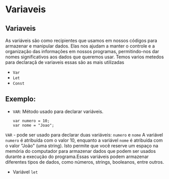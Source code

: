 # Variaveis 
## Variaveis 
As variáveis são como recipientes que usamos em nossos códigos para armazenar e manipular dados. Elas nos ajudam a manter o controle e a organização das informações em nossos programas, permitindo-nos dar nomes significativos aos dados que queremos usar.
Temos varios metedos para declaraçã de variaveis essas são as mais utilizadas 
- ```Var```
- ```Let``` 
- ```Const```

Exemplo:
-
- ```VAR```:
  Método usado para declarar variáveis.
  
  ```
  var numero = 10;
  var nome = "Joao";
  ```

```VAR``` - pode ser usado para declarar duas  variáveis: ```numero```
e ```nome```  A variável ```numero``` é atribuída com o valor 10, enquanto a variável  ```nome``` é atribuída com o valor "João" (uma string). Isto permite que você reserve um espaço na memória do computador para armazenar dados que podem ser usados ​​durante a execução do programa.Essas variáveis podem armazenar diferentes tipos de dados, como números, strings, booleanos, entre outros.


- Variável ```let```


